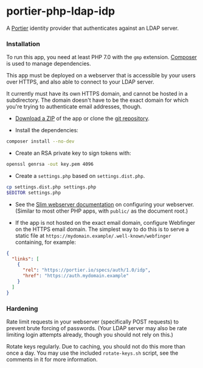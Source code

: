 # portier-php-ldap-idp

A [Portier] identity provider that authenticates against an LDAP server.

 [Portier]: https://portier.github.io/

### Installation

To run this app, you need at least PHP 7.0 with the `gmp` extension. [Composer]
is used to manage dependencies.

This app must be deployed on a webserver that is accessible by your users over
HTTPS, and also able to connect to your LDAP server.

It currently must have its own HTTPS domain, and cannot be hosted in a
subdirectory. The domain doesn't have to be the exact domain for which you're
trying to authenticate email addresses, though.

 - [Download a ZIP] of the app or clone the [git repository].

 - Install the dependencies:

```bash
composer install --no-dev
```

 - Create an RSA private key to sign tokens with:

```bash
openssl genrsa -out key.pem 4096
```

 - Create a `settings.php` based on `settings.dist.php`.

```bash
cp settings.dist.php settings.php
$EDITOR settings.php
```

 - See the [Slim webserver documentation] on configuring your webserver.
   (Similar to most other PHP apps, with `public/` as the document root.)

 - If the app is not hosted on the exact email domain, configure Webfinger on
   the HTTPS email domain. The simplest way to do this is to serve a static file
   at `https://mydomain.example/.well-known/webfinger` containing, for example:

```json
{
  "links": [
    {
      "rel": "https://portier.io/specs/auth/1.0/idp",
      "href": "https://auth.mydomain.example"
    }
  ]
}
```

 [Composer]: https://getcomposer.org/
 [Download a ZIP]: https://github.com/portier/portier-php-ldap-idp/archive/master.zip
 [git repository]: https://github.com/portier/portier-php-ldap-idp
 [Slim webserver documentation]: https://www.slimframework.com/docs/start/web-servers.html

### Hardening

Rate limit requests in your webserver (specifically POST requests) to prevent
brute forcing of passwords. (Your LDAP server may also be rate limiting login
attempts already, though you should not rely on this.)

Rotate keys regularly. Due to caching, you should not do this more than once a
day. You may use the included `rotate-keys.sh` script, see the comments in it
for more information.
